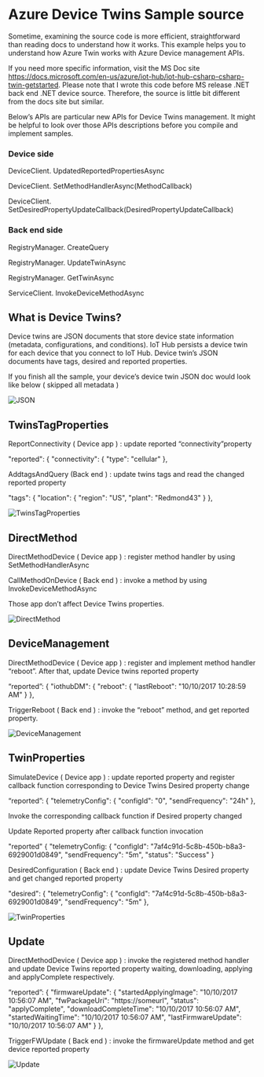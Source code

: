 

# Azure Device Twins Sample source 
Sometime, examining the source code is more efficient, straightforward than reading docs to understand how it works. This example helps you to understand how Azure Twin works with Azure Device management APIs. 

If you need more specific information, visit the MS Doc site https://docs.microsoft.com/en-us/azure/iot-hub/iot-hub-csharp-csharp-twin-getstarted. Please note that I wrote this code before MS release .NET back end .NET device source. Therefore, the source is little bit different from the docs site but similar.
 
Below’s APIs are particular new APIs for Device Twins management. It might be helpful to look over those APIs descriptions before you compile and implement samples.  

### Device side 
 DeviceClient. UpdatedReportedPropertiesAsync
 
 DeviceClient. SetMethodHandlerAsync(MethodCallback) 

 DeviceClient. SetDesiredPropertyUpdateCallback(DesiredPropertyUpdateCallback)

### Back end side 
 RegistryManager. CreateQuery
 
 RegistryManager. UpdateTwinAsync
 
 RegistryManager. GetTwinAsync
 
 ServiceClient. InvokeDeviceMethodAsync 


## What is Device Twins? 
Device twins are JSON documents that store device state information (metadata, configurations, and conditions). IoT Hub persists a device twin for each device that you connect to IoT Hub. Device twin’s JSON documents have tags, desired and reported properties. 

If you finish all the sample, your device’s device twin JSON doc would look like below ( skipped all metadata ) 

![JSON](image/JSON.png) 

## TwinsTagProperties
ReportConnectivity ( Device app ) : update reported “connectivity”property 
 
 "reported": {
      "connectivity": {
        "type": "cellular"
      },

AddtagsAndQuery (Back end ) : update twins tags and read the changed reported property 

"tags": {
    "location": {
      "region": "US",
      "plant": "Redmond43"
    }
  },

![TwinsTagProperties](image/TwinsTagProperties.png) 

## DirectMethod 
DirectMethodDevice ( Device app ) : register method handler by using SetMethodHandlerAsync 

CallMethodOnDevice ( Back end ) : invoke a method by using InvokeDeviceMethodAsync 

Those app don’t affect Device Twins properties. 

![DirectMethod](image/DirectMethod.png) 

## DeviceManagement  
DirectMethodDevice ( Device app ) : register and implement method handler “reboot”. After that, update Device twins reported property 

“reported”: {
"iothubDM": {
        "reboot": {
          "lastReboot": "10/10/2017 10:28:59 AM"
        }
      },
 
TriggerReboot ( Back end ) : invoke the “reboot” method, and get reported property. 
 

![DeviceManagement](image/DeviceManagement.png) 

## TwinProperties   

SimulateDevice ( Device app ) : update reported property and register callback function corresponding to Device Twins Desired property change

“reported”: {
"telemetryConfig": {
        "configId": "0",
        "sendFrequency": "24h"
      },
      
Invoke the corresponding callback function if Desired property changed 

Update Reported property after callback function invocation 

"reported" {
  "telemetryConfig: {
  "configId": "7af4c91d-5c8b-450b-b8a3-6929001d0849",
  "sendFrequency": "5m",
  "status": "Success"
}

DesiredConfiguration ( Back end ) : update Device Twins Desired property and get changed reported property 

"desired": {
      "telemetryConfig": {
        "configId": "7af4c91d-5c8b-450b-b8a3-6929001d0849",
        "sendFrequency": "5m"
      },
 
![TwinProperties](image/TwinProperties.png) 

## Update  

DirectMethodDevice ( Device app ) : invoke the registered method handler and update Device Twins reported property waiting, downloading, applying and applyComplete respectively. 

“reported”: {
"firmwareUpdate": {
          "startedApplyingImage": "10/10/2017 10:56:07 AM",
          "fwPackageUri": "https://someurl",
          "status": "applyComplete",
          "downloadCompleteTime": "10/10/2017 10:56:07 AM",
          "startedWaitingTime": "10/10/2017 10:56:07 AM",
          "lastFirmwareUpdate": "10/10/2017 10:56:07 AM"
        }
      },

TriggerFWUpdate ( Back end ) : invoke the firmwareUpdate method and get device reported property 


![Update](image/Update.png) 
